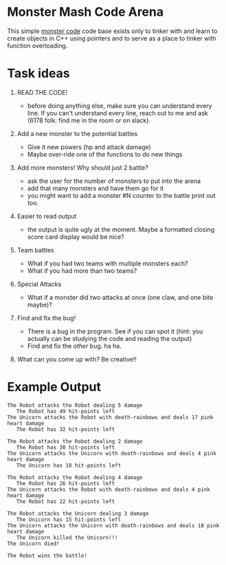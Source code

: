 # Monster Mash Code Arena

This simple [monster code](./game.cpp) code base exists only to tinker
with and learn to create objects in C++ using pointers and to serve as
a place to tinker with function overloading.

# Task ideas

1. READ THE CODE!
   - before doing anything else, make sure you can understand every
     line.  If you can't understand every line, reach out to me and
     ask (6178 folk: find me in the room or on slack).

2. Add a new monster to the potential battles
   - Give it new powers (hp and attack damage)
   - Maybe over-ride one of the functions to do new things

3. Add more monsters!  Why should just 2 battle?
   - ask the user for the number of monsters to put into the arena
   - add that many monsters and have them go for it
   - you might want to add a monster #N counter to the battle print
     out too.
	 
4. Easier to read output
   - the output is quite ugly at the moment.  Maybe a formatted
     closing score card display would be nice?
	 
5. Team battles
   - What if you had two teams with multiple monsters each?
   - What if you had more than two teams?
   
6. Special Attacks
   - What if a monster did two attacks at once (one claw, and one bite
     maybe)?

7. Find and fix the bug!
   - There is a bug in the program.  See if you can spot it (hint: you
     actually can be studying the code and reading the output)
   - Find and fix the *other* bug.  ha ha.
   
8. What can you come up with?  Be creative!!

	 
# Example Output

```
The Robot attacks the Robot dealing 5 damage
   The Robot has 49 hit-points left
The Unicorn attacks the Robot with death-rainbows and deals 17 pink heart damage
   The Robot has 32 hit-points left

The Robot attacks the Robot dealing 2 damage
   The Robot has 30 hit-points left
The Unicorn attacks the Unicorn with death-rainbows and deals 4 pink heart damage
   The Unicorn has 18 hit-points left

The Robot attacks the Robot dealing 4 damage
   The Robot has 26 hit-points left
The Unicorn attacks the Robot with death-rainbows and deals 4 pink heart damage
   The Robot has 22 hit-points left

The Robot attacks the Unicorn dealing 3 damage
   The Unicorn has 15 hit-points left
The Unicorn attacks the Unicorn with death-rainbows and deals 18 pink heart damage
   The Unicorn killed the Unicorn!!!
The Unicorn died!

The Robot wins the battle!
```
